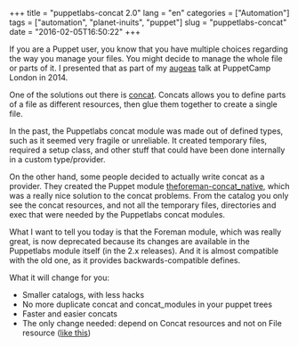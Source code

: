 +++
title = "puppetlabs-concat 2.0"
lang = "en"
categories = ["Automation"]
tags = ["automation", "planet-inuits", "puppet"]
slug = "puppetlabs-concat"
date = "2016-02-05T16:50:22"
+++

If you are a Puppet user, you know that you have multiple choices regarding the
way you manage your files. You might decide to manage the whole file or parts
of it. I presented that as part of my [augeas][augeas] talk at PuppetCamp London
in 2014.

One of the solutions out there is [concat][ccat]. Concats allows you to define
parts of a file as different resources, then glue them together to create a
single file.

In the past, the Puppetlabs concat module was made out of defined types, such as
it seemed very fragile or unreliable. It created temporary files, required a
setup class, and other stuff that could have been done internally in a custom
type/provider.

On the other hand, some people decided to actually write concat as a provider.
They created the Puppet module [theforeman-concat_native][ccn], which was a
really nice solution to the concat problems. From the catalog you only see the
concat resources, and not all the temporary files, directories and exec that
were needed by the Puppetlabs concat modules.

What I want to tell you today is that the Foreman module, which was really
great, is now deprecated because its changes are available in the
Puppetlabs module itself (in the 2.x releases). And it is almost compatible with
the old one, as it provides backwards-compatible defines.

What it will change for you:

* Smaller catalogs, with less hacks
* No more duplicate concat and concat_modules in your puppet trees
* Faster and easier concats
* The only change needed: depend on Concat resources and not on File resource ([like this][ex])


[augeas]:http://www.slideshare.net/roidelapluie/augeas-swiss-knife-resources-for-your-puppet-tree
[ccat]:https://github.com/puppetlabs/puppetlabs-concat
[ccn]:https://github.com/theforeman/puppet-concat_native
[ex]:https://github.com/puppetlabs/puppetlabs-apache/commit/e96a933bef3d6bdeadd78ceb2185fe6a5b3b30d5





